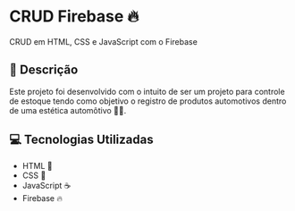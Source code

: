 # CRUD Firebase 🔥

CRUD em HTML, CSS e JavaScript com o Firebase

## 📄 Descrição

Este projeto foi desenvolvido com o intuito de ser um projeto para controle de estoque tendo como objetivo o registro de produtos automotivos dentro de uma estética automôtivo 🚗🧽.

## 💻 Tecnologias Utilizadas

- HTML 📱
- CSS 🎨
- JavaScript ☕
- Firebase 🔥